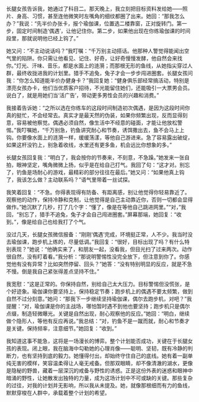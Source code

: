 长腿女孩告诉我，她通过了科目二。那天晚上，我立刻把目标资料发给她——照片、身高、习惯，甚至连他微笑时左嘴角的细纹都圈了出来。她回：“那我怎么办？”我说：“先半价办张卡，报个瑜伽课，位置选二楼靠窗，正对旋转门。第一步，固定时间制造‘偶遇’，让他记住你。第二步，如果他出现在你练瑜伽课的时间段里，那就说明他已经上钩了。”

她又问：“不主动说话吗？”我叮嘱：“千万别主动搭话。他那种人警觉得能闻出空气里的陷阱。你只需让他看见、记住、好奇，让好奇慢慢发酵，他自然会来找你。”灯光、汗味、音乐，都是水面上的涟漪；而那根无形的鱼线，从她指尖穿过人群，最终收拢进我的计划里。猎手不追兔，兔子才会一步步闯进圈套。长腿女孩问我：“你怎么知道能半价办健身卡？”我回复她：“健身俱乐部经常搞活动，特别是漂亮女孩办卡，他们当优质客户招待，不光能留住她们，还能吸引一大票男会员。说白了，就是用她们当‘活广告’，带动更多男性会员的兴趣和消费。”

我接着告诉她：“之所以选在你练车的这段时间制造初次偶遇，是因为这段时间你真的挺忙，不会经常去。真实才是最天然的伪装，如果你频繁出现，反而显得刻意，容易被他察觉。偶遇必须自然，像生活中不经意的碰面，才能让他放松警惕。”我叮嘱她，“千万别急，钓鱼讲究耐心和节奏，诱饵撒出去，鱼不会马上上钩。你要像水面上的涟漪一样，缓缓荡漾，等他自己游进来。急了容易露出破绽，如果这杆没钓上，别急着收线，水里还有更多鱼，机会远比你想象的多。”

长腿女孩回复我：“明白了，我会按你的节奏来，不刻意，不急躁。”她发来一张自拍，眼神坚定，嘴角微微上扬，似乎是在给自己打气。我回了句：“这才对。别忘了，钓鱼是场耐心的游戏，最精彩的部分往往在最后。”她又问：“如果他真上钩了，我该怎么做？主动联系吗？”语气里带着一丝试探。

我笑着回复：“不急。你得表现得有防备、有距离感，别让他觉得你轻易靠近了。观察他的动作，保持冷静和克制，让他觉得是自己主动靠近你，否则一切都会显得做作。”她沉默了几秒，打了几个字：“懂了，像是在等他自己跳进网里。”“对，”我回，“别忘了，猎手不追兔，兔子才会自己闯进圈套。”屏幕那端，她回复：“收到。”，像是给自己也给我打了个气。

没过几天，长腿女孩微信报备：“刚刚‘偶遇’完成，环境挺正常，人不少。我当时没去瑜伽课，跑步机上练的，尽量低调。”我回复：“很好，目标出现了吗？有什么特别表现？”她说：“他确实来了，和朋友一起，没看我，但目光扫了过来两次。动作很自然，没有盯着看。”我分析：“那说明警惕性没完全放下，但注意到你了。你感觉他有没有异常？比如突然停留、回头？”她答：“没有特别明显的反应，就是不急不慢。倒是我自己紧张得差点坚持不住。”

我宽慰：“这是正常的。你保持自然，别给自己太大压力。目标警惕但没慌张，是个好迹象。瑜伽课你要坚持上，保持稳定节奏；跑步机上的偶遇不要太频繁，做到自然不过分刻意。”她问：“那我下一步继续坚持瑜伽课，偶尔去跑步机，对吧？”我提醒：“对，瑜伽课是你的主战场，哪怕暂时遇不到他也要坚持；跑步机只是偶尔点缀，制造轻微曝光。关键是自然出现，耐心观察他的反应。”她回：“明白，继续做个隐形人，等他有反应再说。”我总结：“对，钓鱼不是一蹴而就，耐心和节奏才是关键。保持频率，注意细节。”她回复：“收到。”

我知道这事不能急，这将是一场漫长的博弈。整个计划能否成功，关键在于长腿女孩的表现。闭上眼，我在脑海中勾勒她的心理肖像——聪明、坚韧，既有冷静的判断力，也有坚持到底的毅力。她懂得付出，却始终守住自己的底线。她有着一副单纯无害的模样，笑容温柔得让人毫无戒备。但那双眼睛，却不像清澈的湖水，更像是隐秘的野兽，藏着一层深沉的戒备与野性的诱惑。正是这份外表的迷惑和眼神中暗涌的野性，让她散发出独特的力量，成为这场计划中不可或缺的关键。那些复杂的过往，对我的计划并无影响，所以我从未提及。她，就像那根细而有力的鱼线，默默穿梭在人群中，承载着整个计划的希望。

